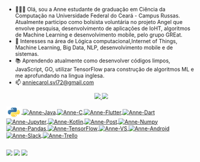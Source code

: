 - 👩🏻‍🎓 Olá, sou a Anne estudante de graduação em Ciência da Computação na Universidade Federal do Ceará - Campus Russas. Atualmente participo como bolsista voluntária no projeto Angel que envolve pesquisa, desenvolvimento de aplicações de IoHT, algoritmos de Machine Learning e desenvolvimento mobile, pelo grupo GREat.
- 🧠 Interesses na área de Lógica computacional,Internet of Things, Machine Learning, Big Data, NLP, desenvolvimento mobile e de sistemas.
- 📚 Aprendendo atualmente como desenvolver códigos limpos, JavaScript, GO, utilizar TensorFlow para construção de algoritmos ML e me aprofundando na lingua inglesa.
- 📫 anniecarol.svl72@gmail.com

<div align="center">
  <a href="https://github.com/rafaballerini">
  <img height="180em" src="https://github-readme-stats.vercel.app/api?username=Carol-Annie&show_icons=true&theme=dracula&include_all_commits=true&count_private=true"/>
  <img height="180em" src="https://github-readme-stats.vercel.app/api/top-langs/?username=Carol-Annie&layout=compact&langs_count=7&theme=dracula"/>
</div>
  
<div style="display: inline_block"><br>
  <img align="center" alt="Anne-Python" height="30" width="40" src="https://raw.githubusercontent.com/devicons/devicon/master/icons/python/python-original.svg">
  <img align="center" alt="Anne-Java" height="30" width="40" src="https://cdn.jsdelivr.net/gh/devicons/devicon/icons/java/java-original.svg">
  <img align="center" alt="Anne-C" height="30" width="40" src="https://cdn.jsdelivr.net/gh/devicons/devicon/icons/c/c-original.svg">
  <img align="center" alt="Anne-Flutter" height="30" width="40" src="https://cdn.jsdelivr.net/gh/devicons/devicon/icons/flutter/flutter-original.svg">
  <img align="center" alt="Anne-Dart" height="30" width="40" src="https://cdn.jsdelivr.net/gh/devicons/devicon/icons/dart/dart-original.svg">
  <img align="center" alt="Anne-Jupyter" height="30" width="40" src="https://cdn.jsdelivr.net/gh/devicons/devicon/icons/jupyter/jupyter-original.svg">
  <img align="center" alt="Anne-Kotlin" height="30" width="40" src="https://cdn.jsdelivr.net/gh/devicons/devicon/icons/kotlin/kotlin-original.svg">
  <img align="center" alt="Anne-Post" height="30" width="40" src="https://cdn.jsdelivr.net/gh/devicons/devicon/icons/postgresql/postgresql-original.svg">
  <img align="center" alt="Anne-Numpy" height="30" width="40" src="https://cdn.jsdelivr.net/gh/devicons/devicon/icons/numpy/numpy-original.svg">
  <img align="center" alt="Anne-Pandas" height="30" width="40" src="https://cdn.jsdelivr.net/gh/devicons/devicon/icons/pandas/pandas-original.svg">
  <img align="center" alt="Anne-TensorFlow" height="30" width="40" src="https://cdn.jsdelivr.net/gh/devicons/devicon/icons/tensorflow/tensorflow-original.svg">
  <img align="center" alt="Anne-VS" height="30" width="40" src="https://cdn.jsdelivr.net/gh/devicons/devicon/icons/visualstudio/visualstudio-plain.svg">
  <img align="center" alt="Anne-Android" height="30" width="40" src="https://cdn.jsdelivr.net/gh/devicons/devicon/icons/android/android-original.svg">
  <img align="center" alt="Anne-Slack" height="30" width="40" src="https://cdn.jsdelivr.net/gh/devicons/devicon/icons/slack/slack-original.svg">
  <img align="center" alt="Anne-Trello" height="30" width="40" src="https://cdn.jsdelivr.net/gh/devicons/devicon/icons/trello/trello-plain.svg">
  
</div>

  ##
<div> 
  <a href = "mailto:anniecarol.svl72@gmail.com"><img src="https://img.shields.io/badge/-Gmail-%23333?style=for-the-badge&logo=gmail&logoColor=white" target="_blank"></a>
  <a href="https://www.linkedin.com/in/anne-caroline-4b4600201" target="_blank"><img src="https://img.shields.io/badge/-LinkedIn-%230077B5?style=for-the-badge&logo=linkedin&logoColor=white" target="_blank"></a> 
 <a href="https://acmeco.slack.com/team/U02AR1F9B1V" target="_blank"><img src="https://img.shields.io/badge/Slack-4A154B?style=for-the-badge&logo=slack&logoColor=white" target="_blank"></a>
</div>
